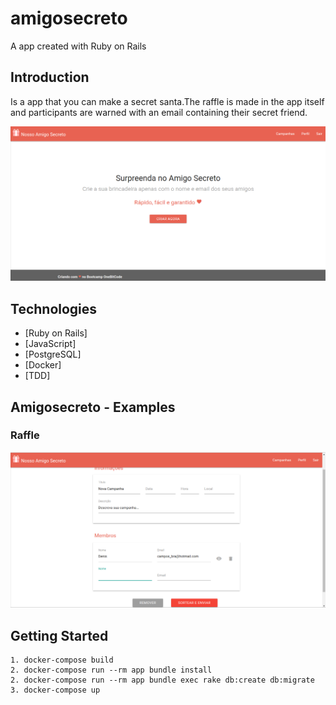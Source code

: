 # amigosecreto
A app created with Ruby on Rails

## Introduction
Is a app that you can make a secret santa.The raffle is made in the app itself and participants are warned with an email containing their secret friend.

![alt text](https://github.com/denispolicarpocampos/amigosecreto/blob/master/public/1.png?raw=true)

## Technologies
* [Ruby on Rails]
* [JavaScript]
* [PostgreSQL]
* [Docker]
* [TDD]

## Amigosecreto - Examples

### Raffle
![alt text](https://github.com/denispolicarpocampos/amigosecreto/blob/master/public/2.png?raw=true)

## Getting Started
    1. docker-compose build
    2. docker-compose run --rm app bundle install
    2. docker-compose run --rm app bundle exec rake db:create db:migrate
    3. docker-compose up









